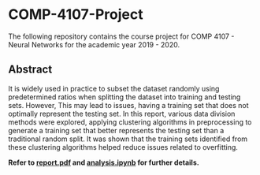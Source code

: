 # COMP-4107-Project

The following repository contains the course project for COMP 4107 - Neural Networks for the academic year 2019 - 2020.

## Abstract

It is widely used in practice to subset the dataset randomly using predetermined ratios when splitting the dataset into
training and testing sets. However, This may lead to issues, having a training set that does not optimally represent
the testing set. In this report, various data division methods were explored, applying clustering algorithms in
preprocessing to generate a training set that better represents the testing set than a traditional random split. It was
shown that the training sets identified from these clustering algorithms helped reduce issues related to overfitting.

**Refer to [report.pdf](/src/report.pdf) and [analysis.ipynb](/src/analysis.ipynb) for further details.**
